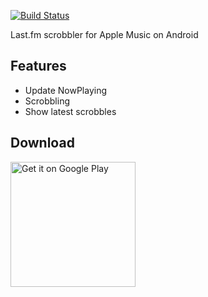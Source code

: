 [![Build Status](https://www.bitrise.io/app/37987ec2eb934ef1/status.svg?token=LBjjwUIrj9WlhESp865E8w&branch=develop)](https://www.bitrise.io/app/37987ec2eb934ef1)


Last.fm scrobbler for Apple Music on Android

## Features
- Update NowPlaying
- Scrobbling
- Show latest scrobbles

## Download

<a href='https://play.google.com/store/apps/details?id=com.mataku.scrobscrob&pcampaignid=MKT-Other-global-all-co-prtnr-py-PartBadge-Mar2515-1'><img alt='Get it on Google Play' src='https://play.google.com/intl/en_us/badges/images/generic/en_badge_web_generic.png' width=200 /></a>
